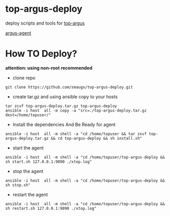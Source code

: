 
# top-argus-deploy
deploy scripts and tools for [top-argus](https://github.com/smaugx/top-argus)

[argus-agent](https://github.com/smaugx/top-argus-agent)


# How TO Deploy?
**attention: using non-root recommended**

+ clone repo

```
git clone https://github.com/smaugx/top-argus-deploy.git
```

+ create tar.gz and using ansible copy to your hosts

```
tar zcvf top-argus-deploy.tar.gz top-argus-deploy
ansible -i host  all -m copy -a "src=./top-argus-deploy.tar.gz dest=/home/topuser/"
```

+ Install the dependencies And Be Ready for agent

```
ansible -i host  all -m shell -a "cd /home/topuser && tar zxvf top-argus-deploy.tar.gz && cd top-argus-deploy && sh install.sh"
```

+ start the agent

```
ansible -i host  all -m shell -a "cd /home/topuser/top-argus-deploy && sh start.sh 127.0.0.1:9090 ./xtop.log"    
```

+ stop the agent

```
ansible -i host  all -m shell -a "cd /home/topuser/top-argus-deploy && sh stop.sh"    
```

+ restart the agent

```
ansible -i host  all -m shell -a "cd /home/topuser/top-argus-deploy && sh restart.sh 127.0.0.1:9090 ./xtop.log"    
```
